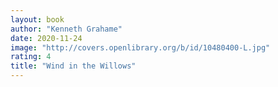 ```yaml
---
layout: book
author: "Kenneth Grahame"
date: 2020-11-24
image: "http://covers.openlibrary.org/b/id/10480400-L.jpg"
rating: 4
title: "Wind in the Willows"
---
```


<!--more-->